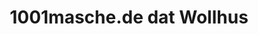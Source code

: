 ---
title: "1001masche.de dat Wollhus"
url: /amt-creuzburg/1001masche-de-dat-wollhus/
shop: Wolle
---